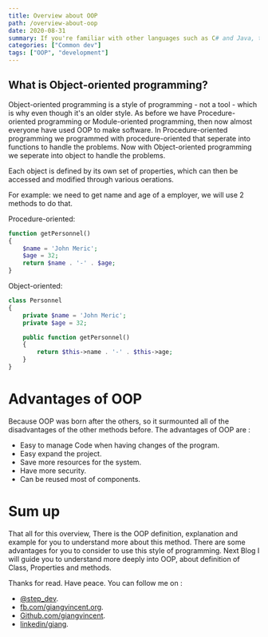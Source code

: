 ```yaml
---
title: Overview about OOP
path: /overview-about-oop
date: 2020-08-31
summary: If you're familiar with other languages such as C# and Java, then you've probaly heard the term Object-Oriented Programming(OOP). This time I will write down overview about some fundamentals of OOP.
categories: ["Common dev"]
tags: ["OOP", "development"]
---
```


## What is Object-oriented programming?

Object-oriented programming is a style of programming - not a tool - which is why even though it's an older style. As before we have Procedure-oriented programming or Module-oriented programming, then now almost everyone have used OOP to make software. In Procedure-oriented programming we programmed with procedure-oriented that seperate into functions to handle the problems. Now with Object-oriented programming we seperate into object to handle the problems.

Each object is defined by its own set of properties, which can then be accessed and modified through various oerations.

For example: we need to get name and age of a employer, we will use 2 methods to do that.

Procedure-oriented:

```php
function getPersonnel()
{
    $name = 'John Meric';
    $age = 32;
    return $name . '-' . $age;
}
```

Object-oriented:

```php
class Personnel
{
    private $name = 'John Meric';
    private $age = 32;

    public function getPersonnel()
    {
        return $this->name . '-' . $this->age;
    }
}
```

# Advantages of OOP

Because OOP was born after the others, so it surmounted all of the disadvantages of the other methods before. The advantages of OOP are :

- Easy to manage Code when having changes of the program.
- Easy expand the project.
- Save more resources for the system.
- Have more security.
- Can be reused most of components.

# Sum up

That all for this overview, There is the OOP definition, explanation and example for you to understand more about this method. There are some advantages for you to consider to use this style of programming. Next Blog I will guide you to understand more deeply into OOP, about definition of Class, Properties and methods.

Thanks for read. Have peace.
You can follow me on :

- [@step_dev](https://twitter.com/step_dev).
- [fb.com/giangvincent.org](https://www.facebook.com/giangvincent.org/).
- [Github.com/giangvincent](https://github.com/giangvincent).
- [linkedin/giang](https://www.linkedin.com/in/giang-do-linh-88b034131/).
